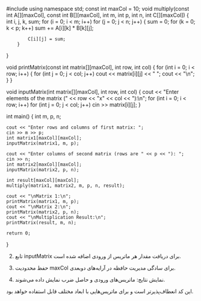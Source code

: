 #include <iostream>
using namespace std;
const int maxCol = 10;
void multiply(const int A[][maxCol], const int B[][maxCol], int m, int p, int n, int C[][maxCol]) {
    int i, j, k, sum;
    for (i = 0; i < m; i++)
        for (j = 0; j < n; j++) {
            sum = 0;
            for (k = 0; k < p; k++)
                sum += A[i][k] * B[k][j];

            C[i][j] = sum;
        }
}

void printMatrix(const int matrix[][maxCol], int row, int col) {
    for (int i = 0; i < row; i++) {
        for (int j = 0; j < col; j++)
            cout << matrix[i][j] << " ";
        cout << "\n";
    }
}

void inputMatrix(int matrix[][maxCol], int row, int col) {
    cout << "Enter elements of the matrix (" << row << "x" << col << "):\n";
    for (int i = 0; i < row; i++)
        for (int j = 0; j < col; j++)
            cin >> matrix[i][j];
}

int main() {
    int m, p, n;

    cout << "Enter rows and columns of first matrix: ";
    cin >> m >> p;
    int matrix1[maxCol][maxCol];
    inputMatrix(matrix1, m, p);

    cout << "Enter columns of second matrix (rows are " << p << "): ";
    cin >> n;
    int matrix2[maxCol][maxCol];
    inputMatrix(matrix2, p, n);

    int result[maxCol][maxCol];
    multiply(matrix1, matrix2, m, p, n, result);

    cout << "\nMatrix 1:\n";
    printMatrix(matrix1, m, p);
    cout << "\nMatrix 2:\n";
    printMatrix(matrix2, p, n);
    cout << "\nMultiplication Result:\n";
    printMatrix(result, m, n);

    return 0;
}


2. تابع inputMatrix برای دریافت مقدار هر ماتریس از ورودی اضافه شده است.


3. حفظ محدودیت maxCol برای سادگی مدیریت حافظه در آرایه‌های دو‌بعدی.


4. نمایش نتایج: ماتریس‌های ورودی و حاصل ضرب نمایش داده می‌شوند.



این کد انعطاف‌پذیرتر است و برای ماتریس‌هایی با ابعاد مختلف قابل استفاده خواهد بود.
